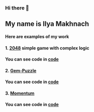 ### Hi there 👋 

## My name is Ilya Makhnach

#### Here are examples of my work
#### 1. [2048](https://2048byqwertytr1.netlify.app/)  simple game with complex logic  
#### You can see code in [code](https://github.com/qwertytr1/2048)
#### 2. [Gem-Puzzle](https://qwertytr1-gempuzzle.netlify.app/)  
#### You can see code in [code](https://github.com/qwertytr1/Gem-Puzzle/tree/Gem-Puzzle)
#### 3. [Momentum](https://qwertytr1momentum.netlify.app/)  
#### You can see code in [code](https://github.com/qwertytr1/momentum)

<!--
**qwertytr1/qwertytr1** is a ✨ _special_ ✨ repository because its `README.md` (this file) appears on your GitHub profile.

Here are some ideas to get you started:

- 🔭 I’m currently working on ...
- 🌱 I’m currently learning ...
- 👯 I’m looking to collaborate on ...
- 🤔 I’m looking for help with ...
- 💬 Ask me about ...
- 📫 How to reach me: ...
- 😄 Pronouns: ...
- ⚡ Fun fact: ...
-->
